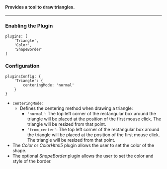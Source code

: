 #### Provides a tool to draw triangles. 

***
### Enabling the Plugin
```
plugins: [
    'Triangle',
    'Color',
    'ShapeBorder'
]
```
###  Configuration
```
pluginsConfig: {
    'Triangle': {
        centeringMode: 'normal'
    }
}
```
* `centeringMode`: 
    * Defines the centering method when drawing a triangle: 
        * `'normal'`: The top left corner of the rectangular box around the triangle will be placed at the position of the first mouse click. The triangle will be resized from that point. 
        * `'from_center'`: The top left corner of the rectangular box around the triangle will be placed at the position of the first mouse click. The triangle will be resized from that point. 
* The _Color_ or _ColorHtml5_ plugin allows the user to set the color of the shape. 
* The optional _ShapeBorder_ plugin allows the user to set the color and style of the border. 
